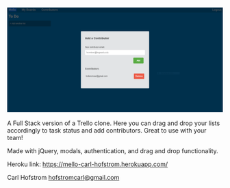  ![](Images/Mello2.PNG)
 
 
 A Full Stack version of a Trello clone. Here you can drag and drop your lists accordingly to task status and add contributors. Great to use with your team!
 
 Made with jQuery, modals, authentication, and drag and drop functionality.

 Heroku link:
 https://mello-carl-hofstrom.herokuapp.com/
 
 
 
 Carl Hofstrom hofstromcarl@gmail.com

